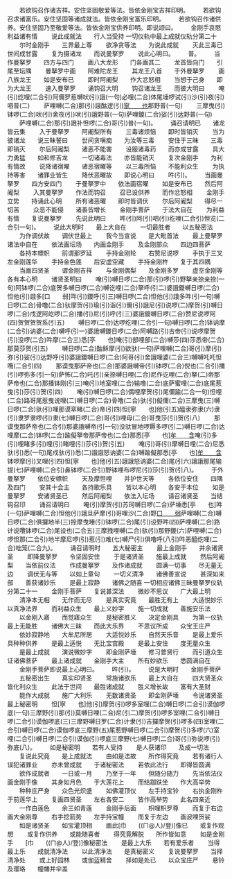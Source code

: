 <!-- { "loadSidebar": true } -->
　　若欲钩召作诸吉祥。安住坚固敬爱等法。皆依金刚宝吉祥印明。
　　若欲钩召求诸富乐。安住坚固等诸成就法。皆依金刚宝富乐印明。
　　若欲钩召作诸供养。安住坚固乃至敬爱等法。皆依金刚宝供养印明。即说颂曰。
　　金刚手哀愍　　利益诸有情
　　说此成就法　　行人当受持
一切仪轨中最上成就仪轨分第二十
　　尔时金刚手　　三界最上尊
　　欲净贪等法　　为说此成就
　　灭此三毒已　　世间成甘露
　　复为摄诸龙　　而说曼拏罗
　　说此心明曰。
　　普。
　　当作曼拏罗　　四方与四门
　　画八大龙形　　门各画其二
　　龙首皆向门　　引尾至坛隅
　　曼拏罗中画　　阿难陀龙王
　　其龙王八首　　于外曼拏罗
　　画八族龙王　　如是安布已
　　即时阿阇梨　　作大忿怒相
　　当想于己身　　即为大龙王
　　速入曼拏罗　　诵钩召大明
　　钩召诸龙王　　而彼大明曰
　　唵(引)纥哩(二合引)阿儞罗惹嚩吠(引)誐(一句)必哩(二合)体尾埵啰试(引)沙(引)夜(引)呬普(二)
　　萨哩嚩(二合)那(引)誐酤逻(引)[寧　　也](引)那野普(一句)
　　三摩曳(引)钵啰(二合)吠(引)舍夜(引)吠(引)誐野普(一句)萨哩鑁(二合)娑(引)达野普(一句)
　　萨哩嚩(二合)那(引)誐补怛啰(二合)哥(引)普(一句)。
　　诵召请明已　　诸龙皆云集
　　入于曼拏罗　　阿阇梨所有
　　三毒诸烦恼　　即时皆销灭
　　当为彼诸龙　　说三昧誓曰
　　世间贪嗔痴　　为汝等三毒
　　安住于三昧　　三毒即销灭
　　尔后阿阇梨　　诸恶不能害
　　设服诸毒药　　而亦成甘露
　　具大力勇猛　　如和修吉龙
　　一切诸毒法　　亦皆能销灭
　　复次金刚手　　为利有情故
　　说降诸宿曜　　诸恶宿曜等
　　以三毒所恼　　不能利众生
　　为执持等害　　诸罪业皆生
　　降伏恶曜故　　即说心明曰
　　吽(引)。
　　当画曼拏罗　　四方安四门
　　于曼拏罗中　　依法画宿曜
　　如是安布已　　然后阿阇梨
　　入其曼拏罗　　作法而钩召
　　召已设供养　　而作忿怒相
　　金刚手立势　　持诵此心明
　　所有诸恶曜　　即时皆调伏
　　尔后阿阇梨　　得尽一切苦
　　众恶不能侵　　诸善皆增长
　　金刚手菩萨　　于法大自在
　　为利益有情　　复说曼拏罗
　　先说此明曰
　　吽(引)阿(引)呬(引)纥哩(二合引)怛览(二合引一句)。
　　说此大明时　　最上大自在
　　一切最胜者　　以五秘密法
　　为作调伏故　　调伏世最上
　　我今当宣说　　是大毗首法
　　最上曼拏罗　　诸法中自在
　　依法画坛场　　内画金刚手
　　及金刚部众　　四边四菩萨
　　各持本幖帜　　前谓那罗延
　　手持金刚轮　　右赞尼说啰
　　手执于三叉　　左金刚莲华
　　手持金色莲　　后安虚空藏
　　手持金刚杵　　复于其四隅
　　当画四贤圣　　谓金刚吉祥
　　与金刚偶梨　　及金刚多罗
　　虚空金刚等　　各有本心明
　　诸贤圣明曰
　　唵(引)嚩日啰(二合)那(引)啰(引)野拏亲捺亲捺(一句)阿钵啰(二合)底贺多嚩日啰(二合)嚩讫哩(二合)拏呼(引二)婆誐鑁嚩日啰(二合)怛他(引)誐多[口　　弱]吽(引)鑁呼(引三)嚩日啰(二合)怛他(引)誐多吽(引一句)嚩日啰(二合)骨噜(二合)驮摩贺(引)瑜(引)诣(引)儞(引)誐尼(引)说啰(二)摩贺(引)嚩日啰(二合)戌逻阿屹啰(二合)播(引)尼(引)呼(引三)婆誐鑁嚩日啰(二合)赞尼说啰阿(四)贺贺贺贺系(引五)
　　嚩日啰(二合)达啰纥哩(二合引一句)嚩日啰(二合)钵讷摩(二合引)讷婆(二合)嚩呼(引一)婆誐嚩鑁日啰(二合)阿嚩路(引)吉帝(引)说啰摩贺(引)没啰(二合)吽摩(二合三)悉[亭　　也]唵(引)部哩部(二合)嚩莎(四)莎悉帝(二合)那莫莎贺(引五)
　　嚩日啰(二合)酤稣摩(引)欲驮(一句)萨哩嚩(二合)哥(引)摩(引)弥(引)娑(引)达野呼(引)婆誐鑁嚩日啰(二合)阿哥(引)舍誐哩婆(二合三)嚩嚩吒吒怛囕(二合引四)
　　那谟曳那萨帝也(二合)那婆誐嚩帝(引)钵啰(二合)倪也(二合引)播(引)啰弥多(引一句)萨怖(二合)吒(引)亲捺嚩日哩(二合)尼作讫哩(二合)拏(二)帝那萨帝也(二合)那播钵刚(引三)唵(引)地室哩(二合)输噜(二合)底萨蜜哩(二合)底尾惹曳(引)莎(引)贺(引四)
　　唵(引)嚩日啰(二合)偶哩摩贺(引)尾儞踰(二合一句)怛哩(二合)路哥尾惹曳说哩(二)嚩日啰(二合)骨噜(二合)驮(引)儗儞(二合)三摩曳(三)嚩日啰(二合)驮(引)哩那谟窣睹(二合)帝(引四)怛[寧　　也]他(引五)醯隶弥隶(六)隶(引)隶罗隶啰(引)隶(七)嚩日啰(二合)哥(引)哩母(二合)哥曳莎(引)贺(引八)
　　那谟曳那萨帝也(二合引)那婆誐嚩帝(引一句)没驮冒地啰耨多啰(引二)嚩日啰(二合)达哩摩(二合)钵啰(二合)踰儗拏帝那萨帝也(二合)那悉[亭　　也][牟　　含](四)唵(引)多(引)哩睹多(引)哩(引)睹哩(引)莎(引)贺(引五)
　　唵(引)哥(引)摩嚩日哩(二合)尼悉驮(引)悉(一句)尾戍驮(引)悉(二)誐誐怒讷婆(二合)嚩踰儗那悉[亭　　也][牟　　含](引三)钵啰摩(引)叉哩(引四)怛[寧　　也]他(引五)誐誐怒讷婆(二合)尾(引六)誐誐那尾输提(七)萨哩嚩(二合引)鼻钵啰(二合引)野钵哩布啰尼(引)莎(引)贺(引八)。
　　于外曼拏罗　　依位安幖帜
　　天及摩怛哩　　并护世天等
　　各依位安住　　四隅及四门
　　安其十会主　　各持歌乐具
　　皆以本心明　　各安于本位
　　如是曼拏罗　　安诸贤圣已
　　然后阿阇梨　　依法入坛场
　　请召诸贤圣　　当结钩召印
　　诵召请明曰
　　唵(引)摩贺(引)苏珂嚩日啰(二合)萨埵悉[亭　　也]吽(一句)萨哩嚩(二合)怛他(引)誐旦萨摩(引)哥哩沙(二合)野[口　　弱](二)萨哩嚩(二合)嚩日啰(二合)俱攞地半(三)捺摩曳埵(引)钵啰(二合)尾(引)设野吽(四)萨哩嚩(二合)路计说囕钵啰(二合)尾设也(二合五)三摩拽哩嚩(二合)驮(引)那野鑁(六)萨哩嚩(二合)啰怛那(二合引)地半摩尼啰(引)惹(引)难(七)嚩尸(引)俱噜呼(八引)吽恶醯纥哩(二合)咄笼(二合九)。
　　诵召请明时　　五大秘密主
　　最上金刚手　　并余诸贤圣
　　即降曼拏罗　　令坚固安住
　　于是诸贤圣　　施最上成就
　　然后阿阇梨　　当依前仪法
　　作成曼拏罗　　及作诸成就
　　圆满一切事　　尽无量无边
　　调伏无与等　　以如上章句
　　一切义清净　　诸佛善宣说
　　甚深如来部　　善获诸妙乐
　　是最上寂静　　诸佛之随喜
一切相应诸佛三昧曼拏罗仪轨分第二十一
　　金刚手菩萨　　复说甚深法
　　微妙不思议　　广大最上明
　　清净本无相　　无作而无尽
　　是真实究竟　　最胜无有上
　　大适悦妙乐　　以真净法界
　　而利益众生　　最上义妙字
　　施一切成就　　善施安乐法
　　以金刚入寤　　而觉寤众生
　　是秘密胜义　　决定金刚具
　　为第一仪轨　　最上无能胜
　　诸佛大三昧　　而此大乐界
　　不思议所成　　众宝王庄严
　　依妙寂静地　　大牟尼所居
　　大适悦妙乐　　自然天乐音
　　是最上爱乐　　具种种供养
　　是最上适悦　　无比宝宫殿
　　是最上安住　　度无量众生
　　是最上成就　　演说微妙字
　　即金刚萨埵　　修习普贤行
　　而引道众生　　证诸佛菩萨
　　最上诸成就　　金刚手大主
　　所有妙欲乐　　悉圆满自在
　　金刚手菩萨即说最上心明曰。
　　吽(引)。
　　说是大明时　　金刚手菩萨
　　五秘密出生　　真实印贤圣
　　常施诸欲乐　　最上大自在
　　四大贤圣众　　皆化利众生
　　此法于世间　　最胜诸成就
　　胜义增长故　　富有大圣财
　　能作大成就　　施广大利乐
　　无数诸贤圣　　即金刚萨埵
　　令说诸贤圣　　最上秘密明
　　怛[寧　　也]他(引)摩贺(引)啰多室哩(二合)嚩日啰(二合引)谟伽啰底(一句)三摩野(引)那(引)莫嚩日哩(二合)尼(引二)摩贺(引)啰多室哩(二合引)嚩日啰(二合引)谟伽啰底(三)三摩野嚩日罗(二合)计隶(引)吉攞摩贺(引)啰多(四)室哩(二合引)嚩日啰(二合)谟伽啰底三摩野(五)尾惹野嚩日啰(二合引)摩贺(引)多啰(六)室哩(二合引)嚩日啰(二合引)谟伽(引)啰底三摩野(七)嚩日啰(二合)哥(引)弥说啰(引)弥底(八)。
　　如是秘密明　　若有人受持
　　是人获诸印　　及成一切法
　　复说此究竟　　是上成就法
　　由如是法故　　所作得究竟
　　若有诸行人　　误犯诸罪业
　　亦未曾成就　　于诸秘密法
　　若依此法行　　即得皆圆满
　　欲作成就者　　一日或一月
　　乃至于一年　　但随分随力
　　先当依法仪　　画金刚手像
　　其身如月色　　于大莲花上
　　而结跏趺坐　　作大高举势
　　种种庄严身　　众色光炽盛
　　如佛灌顶仪　　左手持宝铃
　　右执金刚杵　　于前莲华上
　　复画四贤圣　　左右各安二
　　皆作高举势　　此名四亲近
　　一作白莲色　　余三如青莲
　　金刚手后面　　枳哩枳罗尊
　　而复于右边　　画大金刚尊
　　右手捻箭势　　左手持宝幢
　　而复于左边　　画波哩贺娑
　　如是诸贤圣　　如宝灌顶相
　　画此[巾　　((ㄇ@人)/登)]像已　　或复作观想
　　或复作供养　　或能随喜者
　　得究竟解脱　　所作皆如意
　　如是金刚手　　[巾　　((ㄇ@人)/登)]像秘密法
　　是最上大乐　　若有爱乐者
　　当得最上乐　　成就清净法
　　以此清净法　　是真秘密义
　　复说曼拏罗　　当择清净处
　　或上好园林　　或伽蓝精舍
　　择如是处已　　以众宝庄严
　　悬铃及璎珞　　幢幡并伞盖
